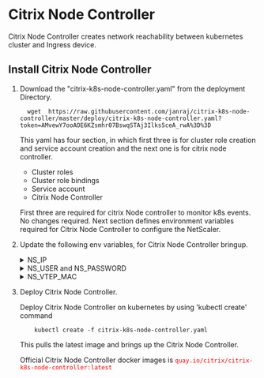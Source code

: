 # **Citrix Node Controller**
Citrix Node Controller creates network reachability between kubernetes cluster and Ingress device.
## **Install Citrix Node Controller**

 1. Download the "citrix-k8s-node-controller.yaml" from the deployment Directory.
    ```
      wget  https://raw.githubusercontent.com/janraj/citrix-k8s-node-controller/master/deploy/citrix-k8s-node-controller.yaml?token=AMvewY7ooAOE6KZsmhr07BswqSTAj3Ilks5ceA_rwA%3D%3D
    ```
                        
    This yaml has four section, in which first three is for cluster role creation and service account creation and the 
    next one is for citrix node controller. 
    * Cluster roles
    * Cluster role bindings
    * Service account
    * Citrix Node Controller
   
    First three are required for citrix Node controller to monitor k8s events. No changes required.
    Next section defines environment variables required for Citrix Node Controller to configure the NetScaler.

 2. Update the following env variables, for Citrix Node Controller bringup.

       <details>
       <summary>NS_IP</summary>

         This is must for Citrix Node Controller to configure the NetScaler appliance. Provide,
         ```
            NSIP for standalone NetScaler  
            SNIP for HA (Management access has to be enabled) 
            CLIP for Cluster
         
         ```
       </details>
       <details>
       <summary>NS_USER and NS_PASSWORD</summary>

         This is for authenticating with NetScaler if it has non default username and password. We can directly pass username/password or use Kubernetes secrets.
         Please refer our [guide](https://github.com/citrix/citrix-k8s-ingress-controller/blob/master/docs/command-policy.md) for configuring a non default NetScaler username and password.
         
         Given Yaml uses k8s secrets. Following steps helps to create secrets to be used in yaml.

         Create secrets on Kubernetes for NS_USER and NS_PASSWORD
         Kubernetes secrets can be created by using 'kubectl create secret'.  

                 kubectl create secret  generic nslogin --from-literal=username='nsroot' --from-literal=password='nsroot'

         >**Note:** If you are using different secret name rather than nslogin, you have to update the "name" field in the yaml. 

       </details>
       <details>
       <summary>NS_VTEP_MAC</summary>

       </details>
    
3. Deploy Citrix Node Controller. 

   Deploy Citrix Node Controller  on kubernetes by using 'kubectl create' command
        
           kubectl create -f citrix-k8s-node-controller.yaml

   This pulls the latest image and brings up the Citrix Node Controller.
                
   Official Citrix Node Controller docker images is <span style="color:red"> `quay.io/citrix/citrix-k8s-node-controller:latest` </span> 
